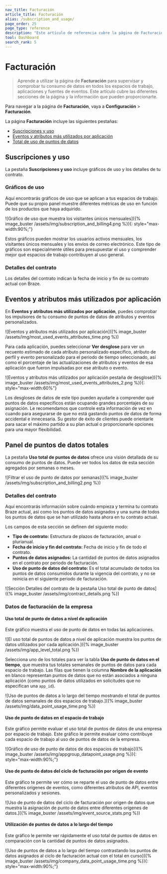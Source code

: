 ```yaml
---
nav_title: Facturación
article_title: Facturación
alias: /subscription_and_usage/
page_order: 25
page_type: reference
description: "Este artículo de referencia cubre la página de Facturación, donde puedes monitorizar y comprobar tu consumo de datos."
tool: Dashboard
search_rank: 5
---
```


# Facturación

> Aprende a utilizar la página de **Facturación** para supervisar y comprobar tu consumo de datos en todos los espacios de trabajo, aplicaciones y fuentes de eventos. Este artículo cubre las diferentes secciones de la página y la información que pueden proporcionarte.

Para navegar a la página de **Facturación**, vaya a **Configuración** > **Facturación**.

La página **Facturación** incluye las siguientes pestañas:

- [Suscripciones y uso](#subscriptions-and-usage)
- [Eventos y atributos más utilizados por aplicación](#most-used-events-and-attributes-by-app)
- [Total de uso de puntos de datos](#total-data-points-dashboard)

## Suscripciones y uso

La pestaña **Suscripciones y uso** incluye gráficos de uso y los detalles de tu contrato.

### Gráficos de uso

Aquí encontrarás gráficos de uso que se aplican a tus espacios de trabajo. Puede que su propio panel muestre diferentes métricas de uso en función de los productos que haya adquirido. 

![Gráfico de uso que muestra los visitantes únicos mensuales]({% image_buster /assets/img/subscription_and_billing4.png %}){: style="max-width:90%;"}

Estos gráficos pueden mostrar los usuarios activos mensuales, los visitantes únicos mensuales y los envíos de correo electrónico. Este tipo de gráficos son especialmente útiles para presupuestar el uso y comprender mejor qué espacios de trabajo contribuyen al uso general.

### Detalles del contrato

Los detalles del contrato indican la fecha de inicio y fin de su contrato actual con Braze.

## Eventos y atributos más utilizados por aplicación

En **Eventos y atributos más utilizados por aplicación**, puedes comprobar los impulsores de tu consumo de puntos de datos de atributos y eventos personalizados. 

![Eventos y atributos más utilizados por aplicación]({% image_buster /assets/img/most_used_events_attributes_time.png %})

Para cada aplicación, puedes seleccionar **Ver desglose** para ver un recuento estimado de cada atributo personalizado específico, atributo de perfil y evento personalizado para el periodo de tiempo seleccionado, así como el porcentaje de las actualizaciones de atributos y eventos de esa aplicación que fueron impulsadas por ese atributo o evento. 

![Eventos y atributos más utilizados por aplicación pestaña de desglose]({% image_buster /assets/img/most_used_events_attributes_2.png %}){: style="max-width:60%"}

Los desgloses de datos de este tipo pueden ayudarle a comprender qué puntos de datos específicos están ocupando grandes porcentajes de su asignación. Le recomendamos que controle esta información de vez en cuando para asegurarse de que no está gastando puntos de datos de forma accidental e innecesaria. Su gestor de éxito de clientes puede orientarle para sacar el máximo partido a su plan actual o proporcionarle opciones para una mayor flexibilidad. 

## Panel de puntos de datos totales

La pestaña **Uso total de puntos de datos** ofrece una visión detallada de su consumo de puntos de datos. Puede ver todos los datos de esta sección agregados por semanas o meses.

![Filtrar el uso de punto de datos por semanas]({% image_buster /assets/img/subscription_and_billing2.png %})

### Detalles del contrato

Aquí encontrarás información sobre cuándo empieza y termina tu contrato Braze actual, así como los puntos de datos asignados y una suma de todos los puntos de datos que se han utilizado hasta ahora en tu contrato actual.

Los campos de esta sección se definen del siguiente modo:

- **Tipo de contrato:** Estructura de plazos de facturación, anual o plurianual.
- **Fecha de inicio y fin del contrato:** Fecha de inicio y fin de todo el contrato.
- **Puntos de datos asignados:** La cantidad de puntos de datos asignados en el contrato por periodo de facturación.
- **Uso de punto de datos del contrato:** Es el total acumulado de todos los puntos de datos consumidos durante la vigencia del contrato, y no se reinicia en el siguiente periodo de facturación.

![Sección Detalles del contrato de la pestaña Uso total de punto de datos]({% image_buster /assets/img/contract_details.png %})

### Datos de facturación de la empresa

#### Uso total de punto de datos a nivel de aplicación

Este gráfico muestra el uso de punto de datos en todas las aplicaciones.

![El uso total de puntos de datos a nivel de aplicación muestra los puntos de datos utilizados por cada aplicación.]({% image_buster /assets/img/app_level_total.png %})

Selecciona uno de los totales para ver la tabla **Uso de punto de datos en el tiempo**, que muestra tus totales semanales de puntos de datos para cada espacio de trabajo.  Las filas que tienen la columna **Nombre de la aplicación** en blanco representan puntos de datos que no están asociados a ninguna aplicación (como puntos de datos utilizados en solicitudes que no especifican una `app_id`).

![Uso de puntos de datos a lo largo del tiempo mostrando el total de puntos de datos semanales de dos espacios de trabajo.]({% image_buster /assets/img/data_point_usage_time.png %})

#### Uso de punto de datos en el espacio de trabajo

Este gráfico permite evaluar el uso total de puntos de datos de una empresa por espacio de trabajo. Este gráfico le permite evaluar cómo contribuye cada espacio de trabajo al uso de puntos de datos de la empresa.

![Gráfico de uso de punto de datos de dos espacios de trabajo]({% image_buster /assets/img/appgroup_datapoint_usage.png %}){: style="max-width:90%;"}

#### Uso de punto de datos del ciclo de facturación por origen de evento

Este gráfico te permite ver cómo se reparte el uso de punto de datos entre diferentes orígenes de eventos, como diferentes atributos de API, eventos personalizados y sesiones.

![Uso de punto de datos del ciclo de facturación por origen de datos que muestra la asignación de punto de datos entre diferentes orígenes de datos.]({% image_buster /assets/img/event_source_stats.png %})

#### Utilización de puntos de datos a lo largo del tiempo

Este gráfico le permite ver rápidamente el uso total de puntos de datos en comparación con la cantidad de puntos de datos asignados.

![Uso de puntos de datos a lo largo del tiempo contrastando los puntos de datos asignados al ciclo de facturación actual con el total en curso]({% image_buster /assets/img/company_data_point_usage_time.png %}){: style="max-width:90%;"}

